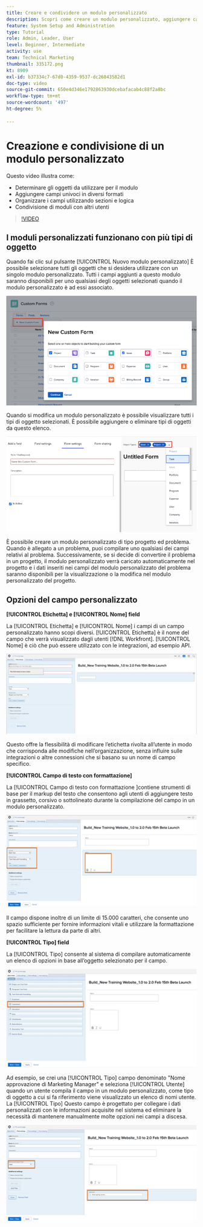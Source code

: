 ```yaml
---
title: Creare e condividere un modulo personalizzato
description: Scopri come creare un modulo personalizzato, aggiungere campi univoci al modulo, organizzare i campi mediante sezioni e logiche e condividere i moduli con gli utenti.
feature: System Setup and Administration
type: Tutorial
role: Admin, Leader, User
level: Beginner, Intermediate
activity: use
team: Technical Marketing
thumbnail: 335172.png
kt: 8909
exl-id: b37334c7-67d0-4359-9537-dc26843582d1
doc-type: video
source-git-commit: 650e4d346e1792863930dcebafacab4c88f2a8bc
workflow-type: tm+mt
source-wordcount: '497'
ht-degree: 5%

---
```


# Creazione e condivisione di un modulo personalizzato

Questo video illustra come:

* Determinare gli oggetti da utilizzare per il modulo
* Aggiungere campi univoci in diversi formati
* Organizzare i campi utilizzando sezioni e logica
* Condivisione di moduli con altri utenti

>[!VIDEO](https://video.tv.adobe.com/v/335172/?quality=12&learn=on)

## I moduli personalizzati funzionano con più tipi di oggetto

Quando fai clic sul pulsante [!UICONTROL Nuovo modulo personalizzato] È possibile selezionare tutti gli oggetti che si desidera utilizzare con un singolo modulo personalizzato. Tutti i campi aggiunti a questo modulo saranno disponibili per uno qualsiasi degli oggetti selezionati quando il modulo personalizzato è ad essi associato.

![Finestra del modulo personalizzato che mostra [!UICONTROL Nuovo modulo personalizzato] opzioni oggetto](assets/create-custom-form.png)

Quando si modifica un modulo personalizzato è possibile visualizzare tutti i tipi di oggetto selezionati. È possibile aggiungere o eliminare tipi di oggetti da questo elenco.

![Finestra del modulo personalizzato che mostra i tipi di oggetti selezionati durante la modifica del modulo](assets/edit-custom-form.png)

È possibile creare un modulo personalizzato di tipo progetto ed problema. Quando è allegato a un problema, puoi compilare uno qualsiasi dei campi relativi al problema. Successivamente, se si decide di convertire il problema in un progetto, il modulo personalizzato verrà caricato automaticamente nel progetto e i dati inseriti nei campi del modulo personalizzato del problema saranno disponibili per la visualizzazione o la modifica nel modulo personalizzato del progetto.

## Opzioni del campo personalizzato

**[!UICONTROL Etichetta] e [!UICONTROL Nome] field**

La [!UICONTROL Etichetta] e [!UICONTROL Nome] i campi di un campo personalizzato hanno scopi diversi. [!UICONTROL Etichetta] è il nome del campo che verrà visualizzato dagli utenti [!DNL Workfront]. [!UICONTROL Nome] è ciò che può essere utilizzato con le integrazioni, ad esempio API.

![Finestra del modulo personalizzata visualizzata [!UICONTROL Etichetta] e [!UICONTROL Nome] field](assets/custom-forms-field-label-and-name.png)

Questo offre la flessibilità di modificare l’etichetta rivolta all’utente in modo che corrisponda alle modifiche nell’organizzazione, senza influire sulle integrazioni o altre connessioni che si basano su un nome di campo specifico.

**[!UICONTROL Campo di testo con formattazione]**

La [!UICONTROL Campo di testo con formattazione ]contiene strumenti di base per il markup del testo che consentono agli utenti di aggiungere testo in grassetto, corsivo o sottolineato durante la compilazione del campo in un modulo personalizzato.

![Finestra del modulo personalizzata visualizzata [!UICONTROL Campo di testo con formattazione] opzione](assets/custom-forms-text-field-with-formatting.png)

Il campo dispone inoltre di un limite di 15.000 caratteri, che consente uno spazio sufficiente per fornire informazioni vitali e utilizzare la formattazione per facilitare la lettura da parte di altri.

**[!UICONTROL Tipo] field**

La [!UICONTROL Tipo] consente al sistema di compilare automaticamente un elenco di opzioni in base all’oggetto selezionato per il campo.

![Finestra del modulo personalizzata visualizzata [!UICONTROL Tipo] opzione campo](assets/custom-forms-typeahead-1.png)

Ad esempio, se crei una [!UICONTROL Tipo] campo denominato &quot;Nome approvazione di Marketing Manager&quot; e seleziona [!UICONTROL Utente] quando un utente compila il campo in un modulo personalizzato, come tipo di oggetto a cui si fa riferimento viene visualizzato un elenco di nomi utente. La [!UICONTROL Tipo] Questo campo è progettato per collegare i dati personalizzati con le informazioni acquisite nel sistema ed eliminare la necessità di mantenere manualmente molte opzioni nei campi a discesa.

![Finestra del modulo personalizzata visualizzata [!UICONTROL Tipo] menu a discesa](assets/custom-forms-typeahead-2.png)
